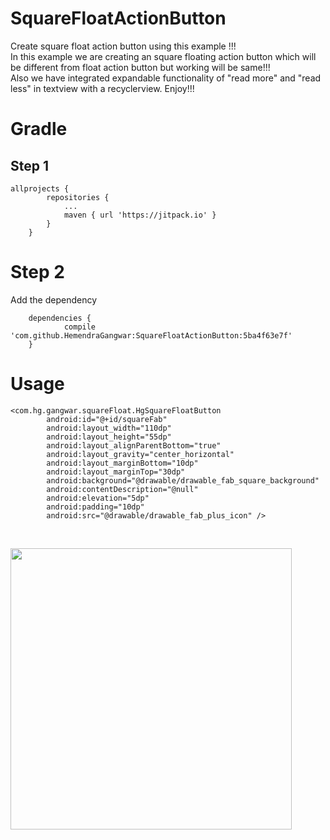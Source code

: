 # SquareFloatActionButton
Create square float action button using this example !!!
<br/>
In this example we are creating an square floating action button which will be different from float action button but working will be same!!!
<br/>
Also we have integrated expandable functionality of "read more" and "read less" in textview with a recyclerview.
Enjoy!!!
<br/>

Gradle
======

Step 1
--------------- 

```
allprojects {
		repositories {
			...
			maven { url 'https://jitpack.io' }
		}
	}
 ```

Step 2 
=======
Add the dependency

```
	dependencies {
	        compile 'com.github.HemendraGangwar:SquareFloatActionButton:5ba4f63e7f'
	}
```

Usage
=====

```
<com.hg.gangwar.squareFloat.HgSquareFloatButton
        android:id="@+id/squareFab"
        android:layout_width="110dp"
        android:layout_height="55dp"
        android:layout_alignParentBottom="true"
        android:layout_gravity="center_horizontal"
        android:layout_marginBottom="10dp"
        android:layout_marginTop="30dp"
        android:background="@drawable/drawable_fab_square_background"
        android:contentDescription="@null"
        android:elevation="5dp"
        android:padding="10dp"
        android:src="@drawable/drawable_fab_plus_icon" />
 
 ```


<br>
<img height="450" src= "https://cloud.githubusercontent.com/assets/11073070/21562125/e3a777e6-ce9b-11e6-9dbc-cd1e5dfa5a96.gif"/>
</br>

